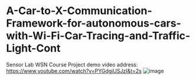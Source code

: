 # A-Car-to-X-Communication-Framework-for-autonomous-cars-with-Wi-Fi-Car-Tracing-and-Traffic-Light-Cont
Sensor Lab WSN Course Project
demo video address: https://www.youtube.com/watch?v=PYGdgjUSJzI&t=2s
![image](https://raw.githubusercontent.com/lcckkkhaha/A-Car-to-X-Communication-Framework-for-autonomous-cars-with-Wi-Fi-Car-Tracing-and-Traffic-Light-Cont/master/poster.png)


